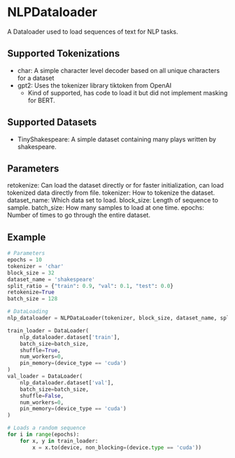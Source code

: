 # NLPDataloader
A Dataloader used to load sequences of text for NLP tasks.

## Supported Tokenizations
* char: A simple character level decoder based on all unique characters for a dataset
* gpt2: Uses the tokenizer library tiktoken from OpenAI
    - Kind of supported, has code to load it but did not implement masking for BERT.

## Supported Datasets
* TinyShakespeare: A simple dataset containing many plays written by shakespeare.

## Parameters
retokenize: Can load the dataset directly or for faster initialization, can load tokenized data directly from file.
tokenizer: How to tokenize the dataset.
dataset_name: Which data set to load.
block_size: Length of sequence to sample.
batch_size: How many samples to load at one time.
epochs: Number of times to go through the entire dataset.

## Example
```python
# Parameters
epochs = 10
tokenizer = 'char'
block_size = 32
dataset_name = 'shakespeare'
split_ratio = {"train": 0.9, "val": 0.1, "test": 0.0}
retokenize=True
batch_size = 128

# DataLoading
nlp_dataloader = NLPDataLoader(tokenizer, block_size, dataset_name, split_ratio, retokenize)

train_loader = DataLoader(
    nlp_dataloader.dataset['train'],
    batch_size=batch_size,
    shuffle=True,
    num_workers=0,
    pin_memory=(device_type == 'cuda')
)
val_loader = DataLoader(
    nlp_dataloader.dataset['val'],
    batch_size=batch_size,
    shuffle=False,
    num_workers=0,
    pin_memory=(device_type == 'cuda')
)

# Loads a random sequence
for i in range(epochs):
    for x, y in train_loader:
        x = x.to(device, non_blocking=(device.type == 'cuda'))

```